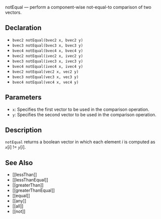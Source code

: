 notEqual — perform a component-wise not-equal-to comparison of two vectors.
## Declaration
- ``bvec2 notEqual(bvec2 x, bvec2 y)``
- ``bvec3 notEqual(bvec3 x, bvec3 y)``
- ``bvec4 notEqual(bvec4 x, bvec4 y)``
- ``bvec2 notEqual(ivec2 x, ivec2 y)``
- ``bvec3 notEqual(ivec3 x, ivec3 y)``
- ``bvec4 notEqual(ivec4 x, ivec4 y)``
- ``bvec2 notEqual(vec2 x, vec2 y)``
- ``bvec3 notEqual(vec3 x, vec3 y)``
- ``bvec4 notEqual(vec4 x, vec4 y)``
## Parameters
- ``x``:  Specifies the first vector to be used in the comparison operation.
- ``y``:  Specifies the second vector to be used in the comparison operation.
## Description
`notEqual` returns a boolean vector in which each element _i_ is computed as _`x`_[_i_] != _`y`_[_i_].
## See Also
- [[lessThan]]
- [[lessThanEqual]]
- [[greaterThan]]
- [[greaterThanEqual]]
- [[equal]]
- [[any]]
- [[all]]
- [[not]]